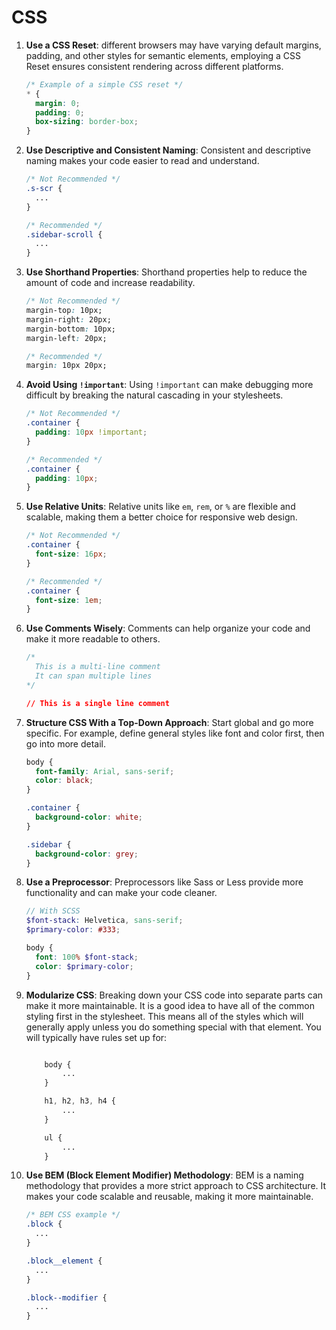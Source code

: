 # CSS

1. **Use a CSS Reset**: different browsers may have varying default margins, padding, and other styles for semantic elements, employing a CSS Reset ensures consistent rendering across different platforms.

    ```css
    /* Example of a simple CSS reset */
    * {
      margin: 0;
      padding: 0;
      box-sizing: border-box;
    }
    ```

2. **Use Descriptive and Consistent Naming**: Consistent and descriptive naming makes your code easier to read and understand.

    ```css
    /* Not Recommended */
    .s-scr {
      ...
    }

    /* Recommended */
    .sidebar-scroll {
      ...
    }
    ```

3. **Use Shorthand Properties**: Shorthand properties help to reduce the amount of code and increase readability.

    ```css
    /* Not Recommended */
    margin-top: 10px;
    margin-right: 20px;
    margin-bottom: 10px;
    margin-left: 20px;

    /* Recommended */
    margin: 10px 20px;
    ```

4. **Avoid Using `!important`**: Using `!important` can make debugging more difficult by breaking the natural cascading in your stylesheets.

    ```css
    /* Not Recommended */
    .container {
      padding: 10px !important;
    }

    /* Recommended */
    .container {
      padding: 10px;
    }
    ```

5. **Use Relative Units**: Relative units like `em`, `rem`, or `%` are flexible and scalable, making them a better choice for responsive web design.

    ```css
    /* Not Recommended */
    .container {
      font-size: 16px;
    }

    /* Recommended */
    .container {
      font-size: 1em;
    }
    ```

6. **Use Comments Wisely**: Comments can help organize your code and make it more readable to others.

    ```css
    /* 
      This is a multi-line comment
      It can span multiple lines
    */

    // This is a single line comment
    ```

7. **Structure CSS With a Top-Down Approach**: Start global and go more specific. For example, define general styles like font and color first, then go into more detail.

    ```css
    body {
      font-family: Arial, sans-serif;
      color: black;
    }

    .container {
      background-color: white;
    }

    .sidebar {
      background-color: grey;
    }
    ```

8. **Use a Preprocessor**: Preprocessors like Sass or Less provide more functionality and can make your code cleaner.

    ```scss
    // With SCSS
    $font-stack: Helvetica, sans-serif;
    $primary-color: #333;

    body {
      font: 100% $font-stack;
      color: $primary-color;
    }
    ```

9. **Modularize CSS**: Breaking down your CSS code into separate parts can make it more maintainable. It is a good idea to have all of the common styling first in the stylesheet. This means all of the styles which will generally apply unless you do something special with that element. You will typically have rules set up for:

    ```css

        body {
            ...
        }

        h1, h2, h3, h4 {
            ...
        }

        ul {
            ...
        }

    ```

10. **Use BEM (Block Element Modifier) Methodology**: BEM is a naming methodology that provides a more strict approach to CSS architecture. It makes your code scalable and reusable, making it more maintainable.

    ```css
    /* BEM CSS example */
    .block {
      ...
    }

    .block__element {
      ...
    }

    .block--modifier {
      ...
    }
    ```
